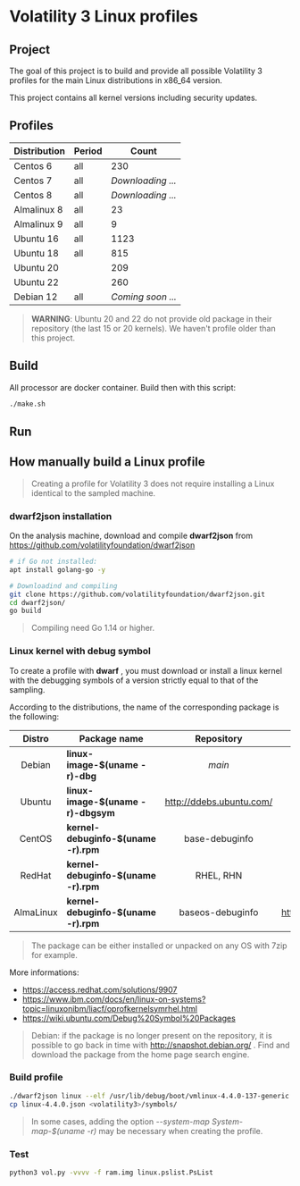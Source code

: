 # Volatility 3 Linux profiles
## Project

The goal of this project is to build and provide all possible Volatility 3 profiles for the main Linux distributions in x86_64 version.

This project contains all kernel versions including security updates.


## Profiles

| Distribution | Period | Count             |
| ------------ | ------ | ----------------- |
| Centos 6     | all    | 230               |
| Centos 7     | all    | *Downloading ...* |
| Centos 8     | all    | *Downloading ...* |
| Almalinux 8  | all    | 23                |
| Almalinux 9  | all    | 9                 |
| Ubuntu 16    | all    | 1123              |
| Ubuntu 18    | all    | 815               |
| Ubuntu 20    |        | 209               |
| Ubuntu 22    |        | 260               |
| Debian 12    | all    | *Coming soon ...* |

> **WARNING**: Ubuntu 20 and 22 do not provide old package in their repository (the last 15 or 20 kernels). We haven't profile older than this project.

## Build

All processor are docker container. Build then with this script:

```bash
./make.sh
```

## Run

## How manually build a Linux profile

> Creating a profile for Volatility 3 does not require installing a Linux identical to the sampled machine.

### dwarf2json installation
On the analysis machine, download and compile **dwarf2json** from https://github.com/volatilityfoundation/dwarf2json

```bash
# if Go not installed:
apt install golang-go -y

# Downloadind and compiling
git clone https://github.com/volatilityfoundation/dwarf2json.git
cd dwarf2json/
go build
```

> Compiling need Go  1.14 or higher.

### Linux kernel with debug symbol

To create a profile with **dwarf** , you must download or install a linux kernel with the debugging symbols of a version strictly equal to that of the sampling.

According to the distributions, the name of the corresponding package is the following:

|  Distro   | Package name                         |        Repository        |        Archive repository         |
| :-------: | ------------------------------------ | :----------------------: | :-------------------------------: |
|  Debian   | **linux-image-$(uname -r)-dbg**      |          *main*          |    http://snapshot.debian.org/    |
|  Ubuntu   | **linux-image-$(uname -r)-dbgsym**   | http://ddebs.ubuntu.com/ |             **none**              |
|  CentOS   | **kernel-debuginfo-$(uname -r).rpm** |      base-debuginfo      |     https://vault.centos.org/     |
|  RedHat   | **kernel-debuginfo-$(uname -r).rpm** |        RHEL, RHN         |        RedHat Netwok (fee)        |
| AlmaLinux | **kernel-debuginfo-$(uname -r).rpm** |     baseos-debuginfo     | https://repo.almalinux.org/vault/ |

> The package can be either installed or unpacked on any OS with 7zip for example.

More informations:
- https://access.redhat.com/solutions/9907
- https://www.ibm.com/docs/en/linux-on-systems?topic=linuxonibm/liacf/oprofkernelsymrhel.html
- https://wiki.ubuntu.com/Debug%20Symbol%20Packages

> Debian: if the package is no longer present on the repository, it is possible to go back in time with http://snapshot.debian.org/ . Find and download the package from the home page search engine.

### Build profile
```bash
./dwarf2json linux --elf /usr/lib/debug/boot/vmlinux-4.4.0-137-generic > linux-4.4.0.json
cp linux-4.4.0.json <volatility3>/symbols/

```
> In some cases, adding the option *--system-map System-map-$(uname -r)* may be necessary when creating the profile.

### Test
```bash
python3 vol.py -vvvv -f ram.img linux.pslist.PsList
```



